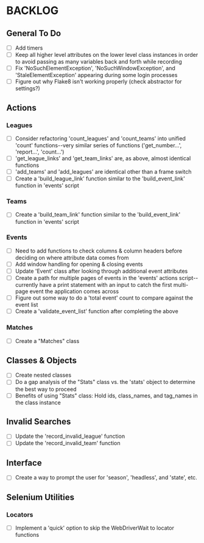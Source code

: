 # BACKLOG

## General To Do

- [ ] Add timers
- [ ] Keep all higher level attributes on the lower level class instances in order to avoid passing as many variables back and forth while recording
- [ ] Fix 'NoSuchElementException', 'NoSuchWindowException', and 'StaleElementException' appearing during some login processes
- [ ] Figure out why Flake8 isn't working properly (check abstractor for settings?)

## Actions

### Leagues

- [ ] Consider refactoring 'count_leagues' and 'count_teams' into unified 'count' functions--very similar series of functions ('get_number...', 'report...', 'count...')
- [ ] 'get_league_links' and 'get_team_links' are, as above, almost identical functions
- [ ] 'add_teams' and 'add_leagues' are identical other than a frame switch
- [ ] Create a 'build_league_link' function similar to the 'build_event_link' function in 'events' script

### Teams

- [ ] Create a 'build_team_link' function similar to the 'build_event_link' function in 'events' script

### Events

- [ ] Need to add functions to check columns & column headers before deciding on where attribute data comes from
- [ ] Add window handling for opening & closing events
- [ ] Update 'Event' class after looking through additional event attributes
- [ ] Create a path for multiple pages of events in the 'events' actions script--currently have a print statement with an input to catch the first multi-page event the application comes across
- [ ] Figure out some way to do a 'total event' count to compare against the event list
- [ ] Create a 'validate_event_list' function after completing the above

### Matches

- [ ] Create a "Matches" class

## Classes & Objects

- [ ] Create nested classes
- [ ] Do a gap analysis of the "Stats" class vs. the 'stats' object to determine the best way to proceed
- [ ] Benefits of using "Stats" class: Hold ids, class_names, and tag_names in the class instance

## Invalid Searches

- [ ] Update the 'record_invalid_league' function
- [ ] Update the 'record_invalid_team' function

## Interface

- [ ] Create a way to prompt the user for 'season', 'headless', and 'state', etc.

## Selenium Utilities

### Locators

- [ ] Implement a 'quick' option to skip the WebDriverWait to locator functions
